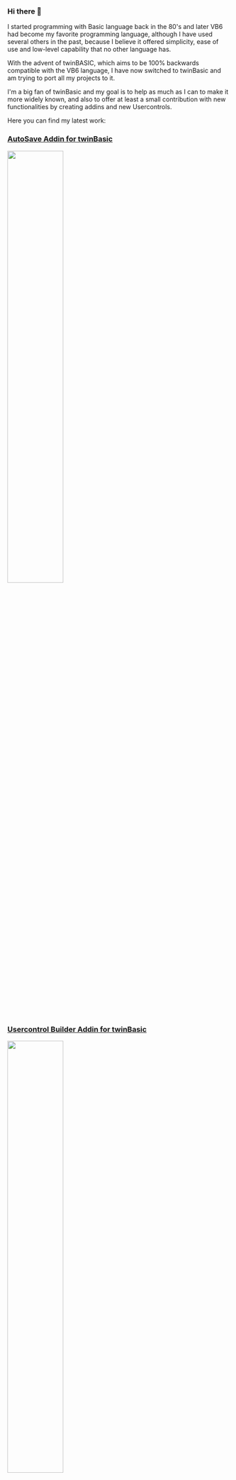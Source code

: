 ### Hi there 👋

I started programming with Basic language back in the 80's and later VB6 had become my favorite programming language, although I have used several others in the past, because I believe it offered simplicity, ease of use and low-level capability that no other language has.

With the advent of twinBASIC, which aims to be 100% backwards compatible with the VB6 language, I have now switched to twinBasic and am trying to port all my projects to it.

I'm a big fan of twinBasic and my goal is to help as much as I can to make it more widely known, and  also to offer at least a small contribution with new functionalities by creating addins and new Usercontrols.


Here you can find my latest work:

### [AutoSave Addin for twinBasic](https://github.com/sokinkeso/AutoSaveAddin)
<a href="https://github.com/sokinkeso/AutoSaveAddin"><img src="https://github.com/sokinkeso/AutoSaveAddin/assets/113173954/502991c5-bdf0-4c88-b18b-f8f8b6b63aef" width="50%"></a>

### [Usercontrol Builder Addin for twinBasic](https://github.com/sokinkeso/Usercontrol-Builder-for-TwinBASIC)
<a href="https://github.com/sokinkeso/Usercontrol-Builder-for-TwinBASIC"><img src="https://github.com/sokinkeso/Usercontrol-Builder-for-TwinBASIC/assets/113173954/6a8a05d0-359b-4679-8ba2-0e6567b2c31a" width="50%"></a>

### [MsgBox Builder Addin for twinBasic](https://github.com/sokinkeso/MsgBox-Builder-Addin-for-twinBasic)
<a href="https://github.com/sokinkeso/MsgBox-Builder-Addin-for-twinBasic"><img src="https://github.com/sokinkeso/MsgBox-Builder-Addin-for-twinBasic/assets/113173954/fce25964-9517-4e7e-a608-06bbd3c9362f" width="50%"></a>

### [String Converter Addin for twinBasic](https://github.com/sokinkeso/String-Converter-Addin-for-twinBasic)
<a href="https://github.com/sokinkeso/String-Converter-Addin-for-twinBasic"><img src="https://github.com/sokinkeso/String-Converter-Addin-for-twinBasic/assets/113173954/b28f45bf-d85c-4044-bb53-e3f73ecf7f82" width="50%"></a>

### [Comments Addin for twinBasic](https://github.com/sokinkeso/Comments-Addin-for-twinBasic)
<a href="https://github.com/sokinkeso/Comments-Addin-for-twinBasic"><img src="https://github.com/sokinkeso/Comments-Addin-for-twinBasic/assets/113173954/1ace641d-634f-4a5f-a783-f7465cdfb92c" width="50%"></a>


https://github.com/sokinkeso/String-Converter-Addin-for-twinBasic


<!--
**sokinkeso/sokinkeso** is a ✨ _special_ ✨ repository because its `README.md` (this file) appears on your GitHub profile.

Here are some ideas to get you started:

- 🔭 I’m currently working on ...
- 🌱 I’m currently learning ...
- 👯 I’m looking to collaborate on ...
- 🤔 I’m looking for help with ...
- 💬 Ask me about ...
- 📫 How to reach me: ...
- 😄 Pronouns: ...
- ⚡ Fun fact: ...
-->
